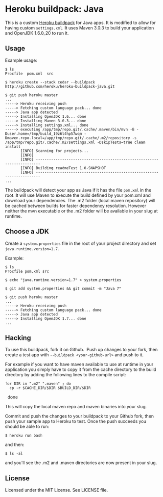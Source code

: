 Heroku buildpack: Java
=========================

This is a custom [Heroku buildpack](http://devcenter.heroku.com/articles/buildpack) for Java apps. It is modified to allow for having custom `settings.xml`. It uses Maven 3.0.3 to build your application and OpenJDK 1.6.0_20 to run it.

Usage
-----

Example usage:

    $ ls
    Procfile  pom.xml  src

    $ heroku create --stack cedar --buildpack http://github.com/heroku/heroku-buildpack-java.git

    $ git push heroku master
    ...
    -----> Heroku receiving push
    -----> Fetching custom language pack... done
    -----> Java app detected
    -----> Installing OpenJDK 1.6... done
    -----> Installing Maven 3.0.3... done
    -----> Installing settings.xml... done
    -----> executing /app/tmp/repo.git/.cache/.maven/bin/mvn -B -Duser.home=/tmp/build_19z6l4hp57wqm -Dmaven.repo.local=/app/tmp/repo.git/.cache/.m2/repository -s /app/tmp/repo.git/.cache/.m2/settings.xml -DskipTests=true clean install
           [INFO] Scanning for projects...
           [INFO]                                                                         
           [INFO] ------------------------------------------------------------------------
           [INFO] Building readmeTest 1.0-SNAPSHOT
           [INFO] ------------------------------------------------------------------------
    ...

The buildpack will detect your app as Java if it has the file `pom.xml` in the root.  It will use Maven to execute the build defined by your pom.xml and download your dependencies. The .m2 folder (local maven repository) will be cached between builds for faster dependency resolution. However neither the mvn executable or the .m2 folder will be available in your slug at runtime.

Choose a JDK
--------------
Create a `system.properties` file in the root of your project directory and set `java.runtime.version=1.7`.

Example:

    $ ls
    Procfile pom.xml src
    
    $ echo "java.runtime.version=1.7" > system.properties
    
    $ git add system.properties && git commit -m "Java 7"
    
    $ git push heroku master
    ...
    -----> Heroku receiving push
    -----> Fetching custom language pack... done
    -----> Java app detected
    -----> Installing OpenJDK 1.7... done
    ...

Hacking
-------

To use this buildpack, fork it on Github.  Push up changes to your fork, then create a test app with `--buildpack <your-github-url>` and push to it.

For example if you want to have maven available to use at runtime in your application you simply have to copy it from the cache directory to the build directory by adding the following lines to the compile script:

    for DIR in ".m2" ".maven" ; do
      cp -r $CACHE_DIR/$DIR $BUILD_DIR/$DIR
    done

This will copy the local maven repo and maven binaries into your slug.

Commit and push the changes to your buildpack to your Github fork, then push your sample app to Heroku to test. Once the push succeeds you should be able to run:

    $ heroku run bash

and then:

    $ ls -al

and you'll see the .m2 and .maven directories are now present in your slug.

License
-------

Licensed under the MIT License. See LICENSE file.
